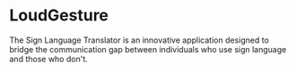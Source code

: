 # LoudGesture
The Sign Language Translator is an innovative application designed to bridge the communication gap between individuals who use sign language and those who don't.
